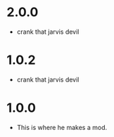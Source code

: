 # 2.0.0
- crank that jarvis devil
# 1.0.2
- crank that jarvis devil
# 1.0.0
- This is where he makes a mod.
